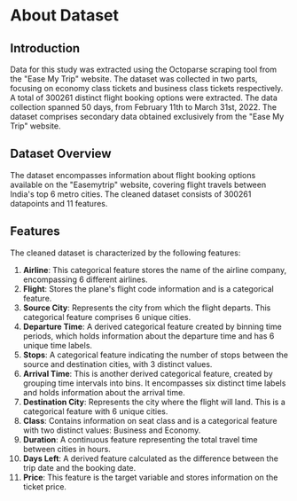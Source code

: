 # About Dataset

## Introduction

Data for this study was extracted using the Octoparse scraping tool from the "Ease My Trip" website. The dataset was collected in two parts, focusing on economy class tickets and business class tickets respectively. A total of 300261 distinct flight booking options were extracted. The data collection spanned 50 days, from February 11th to March 31st, 2022. The dataset comprises secondary data obtained exclusively from the "Ease My Trip" website.

## Dataset Overview

The dataset encompasses information about flight booking options available on the "Easemytrip" website, covering flight travels between India's top 6 metro cities. The cleaned dataset consists of 300261 datapoints and 11 features.

## Features

The cleaned dataset is characterized by the following features:

1) **Airline**: This categorical feature stores the name of the airline company, encompassing 6 different airlines.
2) **Flight**: Stores the plane's flight code information and is a categorical feature.
3) **Source City**: Represents the city from which the flight departs. This categorical feature comprises 6 unique cities.
4) **Departure Time**: A derived categorical feature created by binning time periods, which holds information about the departure time and has 6 unique time labels.
5) **Stops**: A categorical feature indicating the number of stops between the source and destination cities, with 3 distinct values.
6) **Arrival Time**: This is another derived categorical feature, created by grouping time intervals into bins. It encompasses six distinct time labels and holds information about the arrival time.
7) **Destination City**: Represents the city where the flight will land. This is a categorical feature with 6 unique cities.
8) **Class**: Contains information on seat class and is a categorical feature with two distinct values: Business and Economy.
9) **Duration**: A continuous feature representing the total travel time between cities in hours.
10) **Days Left**: A derived feature calculated as the difference between the trip date and the booking date.
11) **Price**: This feature is the target variable and stores information on the ticket price.


